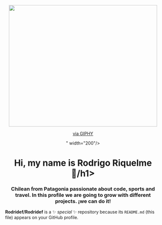 <div id="header" align="center">
 <img src="<iframe src="https://giphy.com/embed/MeJgB3yMMwIaHmKD4z" width="480" height="394" frameBorder="0" class="giphy-embed" allowFullScreen></iframe><p><a href="https://giphy.com/gifs/2000s-00s-middle-school-MeJgB3yMMwIaHmKD4z">via GIPHY</a></p>" width="200"/> 
<h1 alig="center">Hi, my name is Rodrigo Riquelme👋/h1>
 <h3 alig="center">Chilean from Patagonia passionate about code, sports and travel. In this profile we are going to grow with different projects. ¡we can do it!
 </h3>

</div>

**Rodridef/Rodridef** is a ✨ _special_ ✨ repository because its `README.md` (this file) appears on your GitHub profile.
